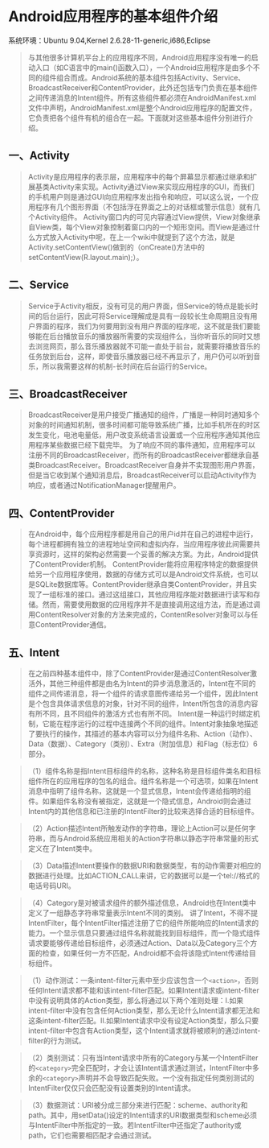 # Android应用程序的基本组件介绍 #
系统环境：Ubuntu 9.04,Kernel 2.6.28-11-generic,i686,Eclipse

> 与其他很多计算机平台上的应用程序不同，Android应用程序没有唯一的启动入口（如C语言中的main()函数入口），一个Android应用程序是由多个不同的组件组合而成。Android系统的基本组件包括Activity、Service、BroadcastReceiver和ContentProvider，此外还包括专门负责在基本组件之间传递消息的Intent组件。所有这些组件都必须在AndroidManifest.xml文件中声明，AndroidManifest.xml是整个Android应用程序的配置文件，它负责把各个组件有机的组合在一起。下面就对这些基本组件分别进行介绍。
## 一、Activity ##
> Activity是应用程序的表示层，应用程序中的每个屏幕显示都通过继承和扩展基类Activity来实现。Activity通过View来实现应用程序的GUI，而我们的手机用户则是通过GUI向应用程序发出指令和响应，可以这么说，一个应用程序有几个图形界面（不包括浮在界面之上的对话框或警示信息）就有几个Activity组件。
> Activity窗口内的可见内容通过View提供，View对象继承自View类，每个View对象控制着窗口内的一个矩形空间。而View是通过什么方式放入Activity中呢，在上一个wiki中就提到了这个方法，就是Activity.setContentView()做到的（onCreate()方法中的setContentView(R.layout.main);）。
## 二、Service ##
> Service于Activity相反，没有可见的用户界面，但Service的特点是能长时间的后台运行，因此可将Service理解成是具有一段较长生命周期且没有用户界面的程序，我们为何要用到没有用户界面的程序呢，这不就是我们要能够能在后台播放音乐的播放器所需要的实现组件么，当你听音乐的同时又想去浏览网页，那么音乐播放器就不可能一直处于前台，就需要将播放音乐的任务放到后台，这样，即使音乐播放器已经不再显示了，用户仍可以听到音乐，所以我需要这样的机制-长时间在后台运行的Service。
## 三、BroadcastReceiver ##
> BroadcastReceiver是用户接受广播通知的组件，广播是一种同时通知多个对象的时间通知机制，很多时间都可能导致系统广播，比如手机所在的时区发生变化，电池电量低，用户改变系统语言设置或一个应用程序通知其他应用程序某些数据已经下载完毕。
> 为了响应不同的事件通知，应用程序可以注册不同的BroadcastReceiver，而所有的BroadcastReceiver都继承自基类BroadcastReceiver。BroadcastReceiver自身并不实现图形用户界面，但是当它收到某个通知消息后，BroadcastReceiver可以启动Activity作为响应，或者通过NotificationManager提醒用户。
## 四、ContentProvider ##
> 在Android中，每个应用程序都是用自己的用户id并在自己的进程中运行，每个进程都拥有独立的进程地址空间和虚拟内存，当应用程序彼此间需要共享资源时，这样的架构必然需要一个妥善的解决方案。为此，Android提供了ContentProvider机制。
> ContentProvider能将应用程序特定的数据提供给另一个应用程序使用，数据的存储方式可以是Android文件系统，也可以是SQLite数据库等。ContentProvider继承自类ContentProvider，并且实现了一组标准的接口。通过这组接口，其他应用程序能对数据进行读写和存储。然而，需要使用数据的应用程序并不是直接调用这组方法，而是通过调用ContentResolver对象的方法来完成的，ContentResolver对象可以与任意ContentProvider通信。
## 五、Intent ##
> 在之前四种基本组件中，除了ContentProvider是通过ContentResolver激活外，其他三种组件都是由名为Intent的异步消息激活的，Intent在不同的组件之间传递消息，将一个组件的请求意图传递给另一个组件，因此Intent是个包含具体请求信息的对象，针对不同的组件，Intent所包含的消息内容有所不同，且不同组件的激活方式也有所不同。
> Intent是一种运行时绑定机制，它能在程序运行的过程中连接两个不同的组件。Intent对象抽象地描述了要执行的操作，其描述的基本内容可以分为组件名称、Action（动作）、Data（数据）、Category（类别）、Extra（附加信息）和Flag（标志位）6部分。

> （1）组件名称是指Intent目标组件的名称，这种名称是目标组件类名和目标组件所在的应用程序的包名的组合。组件名称是一个可选项，如果在Intent消息中指明了组件名称，这就是一个显式信息，Intent会传递给指明的组件。如果组件名称没有被指定，这就是一个隐式信息，Android则会通过Intent内的其他信息和已注册的IntentFilter的比较来选择合适的目标组件。

> （2）Action描述Intent所触发动作的字符串，理论上Action可以是任何字符串，而与Android系统应用相关的Action字符串以静态字符串常量的形式定义在了Intent类中。

> （3）Data描述Intent要操作的数据URI和数据类型，有的动作需要对相应的数据进行处理。比如ACTION\_CALL来讲，它的数据可以是一个tel://格式的电话号码URI。

> （4）Category是对被请求组件的额外描述信息，Android也在Intent类中定义了一组静态字符串常量表示Intent不同的类别。
> 讲了Intent，不得不提IntentFilter，每个IntentFilter描述注册了它的组件所能响应的Intent请求的能力。一个显示信息只要通过组件名称就能找到目标组件，而一个隐式组件请求要能够传递给目标组件，必须通过Action、Data以及Category三个方面的检查，如果任何一方不匹配，Android都不会将该隐式Intent传递给目标组件。

> （1）动作测试：一条intent-filter元素中至少应该包含一个`<action>`，否则任何Intent请求都不能和该intent-filter匹配。如果Intent请求或intent-filter中没有说明具体的Action类型，那么将通过以下两个准则处理：I.如果intent-filter中没有包含任何Action类型，那么无论什么Intent请求都无法和这条intent-filter匹配。II.如果Intent请求中没有设定Action类型，那么只要intent-filter中包含有Action类型，这个Intent请求就将被顺利的通过intent-filter的行为测试。

> （2）类别测试：只有当Intent请求中所有的Category与某一个IntentFilter的`<category>`完全匹配时，才会让该Intent请求通过测试，IntentFilter中多余的`<category>`声明并不会导致匹配失败。一个没有指定任何类别测试的IntentFilter仅仅只会匹配没有设置类别的Intent请求。

> （3）数据测试：URI被分成三部分来进行匹配：scheme、authority和path。其中，用setData()设定的Intent请求的URI数据类型和scheme必须与IntentFilter中所指定的一致。若IntentFilter中还指定了authority或path，它们也需要相匹配才会通过测试。